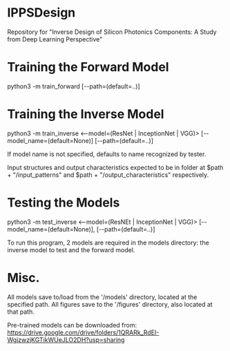 # IPPSDesign

Repository for "Inverse Design of Silicon Photonics Components: A Study from Deep Learning Perspective" 

# Training the Forward Model

python3 -m train_forward [--path=(default=..)]

# Training the Inverse Model

python3 -m train_inverse <--model=(ResNet | InceptionNet | VGG)> [--model_name=(default=None)] [--path=(default=..)]

If model name is not specified, defaults to name recognized by tester.

Input structures and output characteristics expected to be in folder at $path + "/input_patterns" and $path + "/output_characteristics" respectively. 

# Testing the Models

python3 -m test_inverse <--model=(ResNEt | InceptionNet | VGG)> [--model_name=(default=None)], [--path=(default=..)]

To run this program, 2 models are required in the models directory: the inverse model to test and the forward model.

# Misc.

All models save to/load from the '/models' directory, located at the specified path. All figures save to the '/figures' directory, also located at that path.

Pre-trained models can be downloaded from: https://drive.google.com/drive/folders/1QRARk_RdEI-WgjzwzjKGTikWUeJLO2DH?usp=sharing
